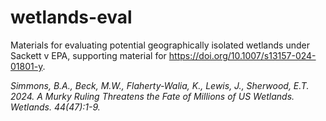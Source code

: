 # wetlands-eval

Materials for evaluating potential geographically isolated wetlands under Sackett v EPA, supporting material for <https://doi.org/10.1007/s13157-024-01801-y>.

*Simmons, B.A., Beck, M.W., Flaherty-Walia, K., Lewis, J., Sherwood, E.T. 2024. A Murky Ruling Threatens the Fate of Millions of US Wetlands. Wetlands. 44(47):1-9.*
